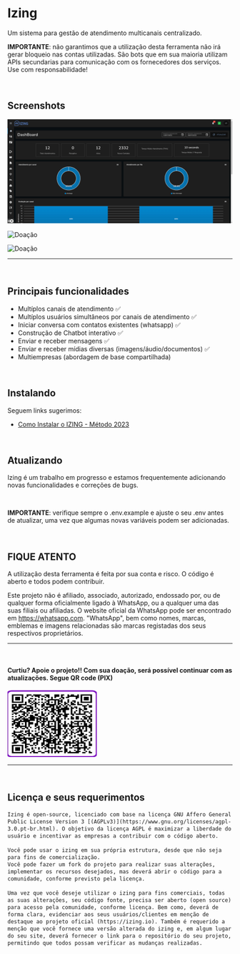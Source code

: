 # Izing

Um sistema para gestão de atendimento multicanais centralizado.


**IMPORTANTE**: não garantimos que a utilização desta ferramenta não irá gerar bloqueio nas contas utilizadas. São bots que em sua maioria utilizam APIs secundarias para comunicação com os fornecedores dos serviços. Use com responsabilidade!

<br/>

## Screenshots

![Doação](screenshots/Bot.gif)
<br/>

![Doação](screenshots/dashboard.gif)
<br/>

![Doação](screenshots/izing.gif)
___

<br/>

## Principais funcionalidades

- Multíplos canais de atendimento ✅
- Multíplos usuários simultâneos por canais de atendimento ✅
- Iniciar conversa com contatos existentes (whatsapp) ✅
- Construção de Chatbot interativo ✅
- Enviar e receber mensagens ✅
- Enviar e receber mídias diversas (imagens/áudio/documentos) ✅
- Multiempresas (abordagem de base compartilhada)

<br/>

## Instalando
Seguem links sugerimos:
-  [Como Instalar o IZING - Método 2023](https://www.youtube.com/watch?v=0j1v6m4Nk74&t=379s)

<br/>

## Atualizando

Izing é um trabalho em progresso e estamos frequentemente adicionando novas funcionalidades e correções de bugs.

<br/>

**IMPORTANTE**: verifique sempre o .env.example e ajuste o seu .env antes de atualizar, uma vez que algumas novas variáveis podem ser adicionadas.


<br/>

## FIQUE ATENTO

A utilização desta ferramenta é feita por sua conta e risco. O código é aberto e todos podem contribuir.

Este projeto não é afiliado, associado, autorizado, endossado por, ou de qualquer forma oficialmente ligado à WhatsApp, ou a qualquer uma das suas filiais ou afiliadas. O website oficial da WhatsApp pode ser encontrado em <https://whatsapp.com>. "WhatsApp", bem como nomes, marcas, emblemas e imagens relacionadas são marcas registadas dos seus respectivos proprietários.

--------------------------
<br/>


#### Curtiu? Apoie o projeto!! Com sua doação, será possível continuar com as atualizações. Segue QR code (PIX)  

[<img src="donate.jpeg" height="150" width="200"/>](donate.jpeg)

--------------------------
<br/>

## **Licença e seus requerimentos**
```
Izing é open-source, licenciado com base na licença GNU Affero General Public License Version 3 [(AGPLv3)](https://www.gnu.org/licenses/agpl-3.0.pt-br.html). O objetivo da licença AGPL é maximizar a liberdade do usuário e incentivar as empresas a contribuir com o código aberto.

Você pode usar o izing em sua própria estrutura, desde que não seja para fins de comercialização.
Você pode fazer um fork do projeto para realizar suas alterações, implementar os recursos desejados, mas deverá abrir o código para a comunidade, conforme previsto pela licença. 

Uma vez que você deseje utilizar o izing para fins comerciais, todas as suas alterações, seu código fonte, precisa ser aberto (open source) para acesso pela comunidade, conforme licença. Bem como, deverá de forma clara, evidenciar aos seus usuários/clientes em menção de destaque ao projeto oficial (https://izing.io). Também é requerido a menção que você fornece uma versão alterada do izing e, em algum lugar do seu site, deverá fornecer o link para o repositório do seu projeto, permitindo que todos possam verificar as mudanças realizadas.
```
